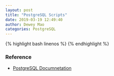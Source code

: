 ```yaml
--- 
layout: post 
title: "PostgreSQL Scripts" 
date: 2019-03-19 12:49:40 
author: Dewey Mao 
categories: PostgreSQL 
--- 
```


{% highlight bash linenos %}
{% endhighlight %}

### Reference
- <a href="https://www.postgresql.org/docs/manuals/" target="_blank"> PostgreSQL Documnetation </a>